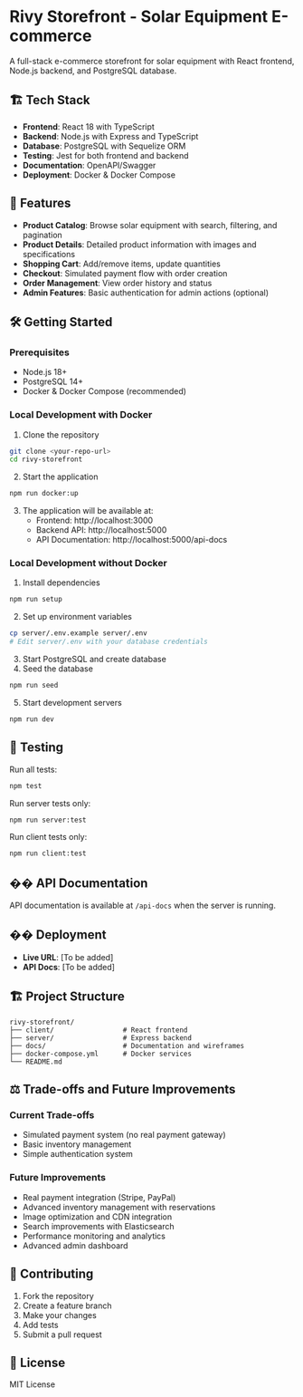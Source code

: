 # Rivy Storefront - Solar Equipment E-commerce

A full-stack e-commerce storefront for solar equipment with React frontend, Node.js backend, and PostgreSQL database.

## 🏗️ Tech Stack

- **Frontend**: React 18 with TypeScript
- **Backend**: Node.js with Express and TypeScript  
- **Database**: PostgreSQL with Sequelize ORM
- **Testing**: Jest for both frontend and backend
- **Documentation**: OpenAPI/Swagger
- **Deployment**: Docker & Docker Compose

## 🚀 Features

- **Product Catalog**: Browse solar equipment with search, filtering, and pagination
- **Product Details**: Detailed product information with images and specifications
- **Shopping Cart**: Add/remove items, update quantities  
- **Checkout**: Simulated payment flow with order creation
- **Order Management**: View order history and status
- **Admin Features**: Basic authentication for admin actions (optional)

## 🛠️ Getting Started

### Prerequisites

- Node.js 18+
- PostgreSQL 14+
- Docker & Docker Compose (recommended)

### Local Development with Docker

1. Clone the repository
```bash
git clone <your-repo-url>
cd rivy-storefront
```

2. Start the application
```bash
npm run docker:up
```

3. The application will be available at:
   - Frontend: http://localhost:3000
   - Backend API: http://localhost:5000
   - API Documentation: http://localhost:5000/api-docs

### Local Development without Docker

1. Install dependencies
```bash
npm run setup
```

2. Set up environment variables
```bash
cp server/.env.example server/.env
# Edit server/.env with your database credentials
```

3. Start PostgreSQL and create database
4. Seed the database
```bash
npm run seed
```

5. Start development servers
```bash
npm run dev
```

## 🧪 Testing

Run all tests:
```bash
npm test
```

Run server tests only:
```bash
npm run server:test
```

Run client tests only:
```bash
npm run client:test
```

## �� API Documentation

API documentation is available at `/api-docs` when the server is running.

## �� Deployment

- **Live URL**: [To be added]
- **API Docs**: [To be added]

## 🏗️ Project Structure

```
rivy-storefront/
├── client/                 # React frontend
├── server/                 # Express backend
├── docs/                   # Documentation and wireframes
├── docker-compose.yml      # Docker services
└── README.md
```

## ⚖️ Trade-offs and Future Improvements

### Current Trade-offs
- Simulated payment system (no real payment gateway)
- Basic inventory management
- Simple authentication system

### Future Improvements
- Real payment integration (Stripe, PayPal)
- Advanced inventory management with reservations
- Image optimization and CDN integration
- Search improvements with Elasticsearch
- Performance monitoring and analytics
- Advanced admin dashboard

## 🤝 Contributing

1. Fork the repository
2. Create a feature branch
3. Make your changes
4. Add tests
5. Submit a pull request

## 📄 License

MIT License

